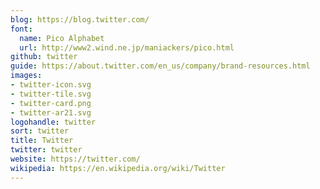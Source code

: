 ```yaml
---
blog: https://blog.twitter.com/
font:
  name: Pico Alphabet
  url: http://www2.wind.ne.jp/maniackers/pico.html
github: twitter
guide: https://about.twitter.com/en_us/company/brand-resources.html
images:
- twitter-icon.svg
- twitter-tile.svg
- twitter-card.png
- twitter-ar21.svg
logohandle: twitter
sort: twitter
title: Twitter
twitter: twitter
website: https://twitter.com/
wikipedia: https://en.wikipedia.org/wiki/Twitter
---
```

